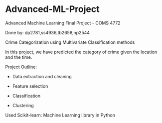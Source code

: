 # Advanced-ML-Project

Advanced Machine Learning Final Project - COMS 4772

Done by: dp2781,ss4936,tb2658,np2544



Crime Categorization using Multivariate Classification methods

In this project, we have predicted the category of crime given the location and the time.


Project Outline:

- Data extraction and cleaning

- Feature selection

- Classification

- Clustering


Used Scikit-learn: Machine Learning library in Python



